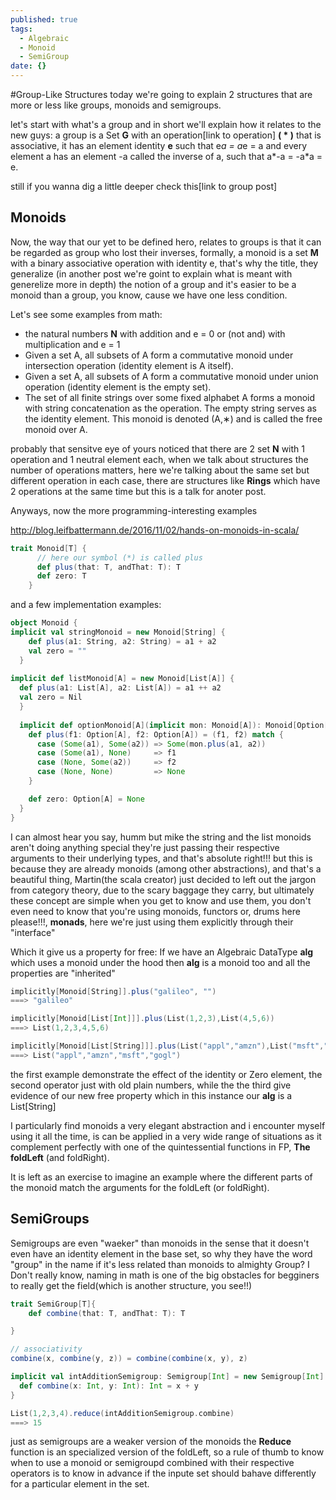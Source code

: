 ```yaml
---
published: true
tags:
  - Algebraic
  - Monoid
  - SemiGroup
date: {}
---
```

#Group-Like Structures
today we're going to explain 2 structures that are more or less like groups, monoids and semigroups.


let's start with what's a group and in short we'll explain how it relates to the new guys: a group is a Set **G** with an operation[link to operation] **( * )** that is associative, it has an element identity **e** such that e*a = a*e = a and every element a has an element -a called the inverse of a, such that a*-a = -a*a = e.

still if you wanna dig a little deeper check this[link to group post]

## Monoids


Now, the way that our yet to be defined hero, relates to groups is that it can be regarded as group who lost their inverses, formally, a monoid is a set **M** with a binary associative operation with identity e, that's why the title, they generalize (in another post we're goint to explain what is meant with generelize more in depth) the notion of a group and  it's easier to be a monoid than a group, you know, cause we have one less condition.

Let's see some examples from math:

* the natural numbers **N** with addition and e = 0 or (not and) with multiplication and e = 1
* Given a set A, all subsets of A form a commutative monoid under intersection operation (identity element is A itself).
* Given a set A, all subsets of A form a commutative monoid under union operation (identity element is the empty set).
* The set of all finite strings over some fixed alphabet A forms a monoid with string concatenation as the operation. The empty string serves as the identity element. This monoid is denoted (A,∗) and is called the free monoid over A.

probably that sensitve eye of yours noticed that there are 2  set **N** with 1 operation and 1 neutral element each, when we talk about structures the number of operations matters, here we're talking about the same set but different operation in each case, there are structures like **Rings** which have 2 operations at the same time but this is a talk for anoter post.

Anyways, now the more programming-interesting examples

http://blog.leifbattermann.de/2016/11/02/hands-on-monoids-in-scala/

~~~scala
trait Monoid[T] {
	  // here our symbol (*) is called plus
	  def plus(that: T, andThat: T): T 
	  def zero: T
	}
~~~

and a few implementation examples:

~~~scala
object Monoid {
implicit val stringMonoid = new Monoid[String] {
    def plus(a1: String, a2: String) = a1 + a2
    val zero = ""
  }
  
implicit def listMonoid[A] = new Monoid[List[A]] {
  def plus(a1: List[A], a2: List[A]) = a1 ++ a2
  val zero = Nil
  }
  
  implicit def optionMonoid[A](implicit mon: Monoid[A]): Monoid[Option[A]] = new Monoid[Option[A]] {
    def plus(f1: Option[A], f2: Option[A]) = (f1, f2) match {
      case (Some(a1), Some(a2)) => Some(mon.plus(a1, a2))
      case (Some(a1), None)     => f1
      case (None, Some(a2))     => f2
      case (None, None)         => None
    }

    def zero: Option[A] = None
  }
}
~~~

I can almost hear you say, humm but mike the string and the list monoids aren't doing anything special they're just passing their respective arguments to their underlying types, and that's absolute right!!! but this is because they are already monoids (among other abstractions), and that's a beautiful thing, Martin(the scala creator) just decided to left out the jargon from category theory, due to the scary baggage they carry, but ultimately these concept are simple when you get to know and use them, you don't even need to know that you're using monoids, functors or, drums here please!!!, **monads**, here we're just using them explicitly through their "interface"

Which it give us a property for free: If we have an Algebraic DataType **alg** which uses a monoid under the hood then **alg** is a monoid too and all the properties are "inherited"


~~~scala
implicitly[Monoid[String]].plus("galileo", "")
===> "galileo"

implicitly[Monoid[List[Int]]].plus(List(1,2,3),List(4,5,6))
===> List(1,2,3,4,5,6)

implicitly[Monoid[List[String]]].plus(List("appl","amzn"),List("msft","gogl"))
===> List("appl","amzn","msft","gogl")

~~~
 the first example demonstrate the effect of the identity or Zero element, the second operator just with old plain numbers, while the the third give evidence of our new free property which in this instance our **alg** is a List[String]

I particularly find monoids a very elegant abstraction and i encounter myself using it all the time, is can be applied in a very wide range of situations as it complement perfectly with one of the 
quintessential functions in FP, **The foldLeft** (and foldRight).

It is left as an exercise to imagine an example where the different parts of the monoid match the arguments for the foldLeft (or foldRight).

## SemiGroups

Semigroups are even "waeker" than monoids in the sense that it doesn't even have an identity element in the base set, so why they have the word "group" in the name if it's less related than monoids to almighty Group? I Don't really know, naming in math is one of the big obstacles for begginers to really get the field(which is another structure, you see!!)

~~~scala
trait SemiGroup[T]{
	def combine(that: T, andThat: T): T

}

// associativity
combine(x, combine(y, z)) = combine(combine(x, y), z)

implicit val intAdditionSemigroup: Semigroup[Int] = new Semigroup[Int] {
  def combine(x: Int, y: Int): Int = x + y
}

List(1,2,3,4).reduce(intAdditionSemigroup.combine)
===> 15

~~~

just as semigroups are a weaker version of the monoids the **Reduce** function is an specialized version of the foldLeft, so a rule of thumb to know when to use a monoid or semigroupd combined with their respective operators is to know in advance if the inpute set should bahave differently for a particular element in the set.
